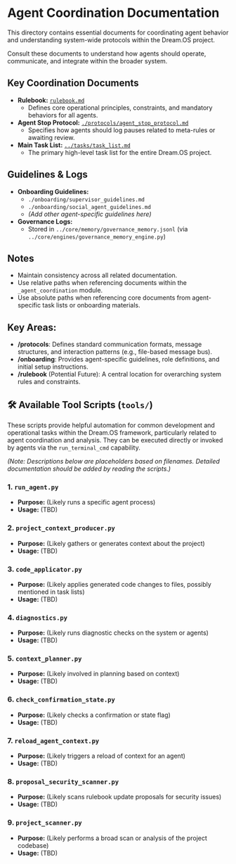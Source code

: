 # Agent Coordination Documentation
This directory contains essential documents for coordinating agent behavior and understanding system-wide protocols within the Dream.OS project.

Consult these documents to understand how agents should operate, communicate, and integrate within the broader system.

## Key Coordination Documents

*   **Rulebook:** [`rulebook.md`](./rulebook.md)
    *   Defines core operational principles, constraints, and mandatory behaviors for all agents.
*   **Agent Stop Protocol:** [`./protocols/agent_stop_protocol.md`](./protocols/agent_stop_protocol.md)
    *   Specifies how agents should log pauses related to meta-rules or awaiting review.
*   **Main Task List:** [`../tasks/task_list.md`](../tasks/task_list.md)
    *   The primary high-level task list for the entire Dream.OS project.

## Guidelines & Logs

*   **Onboarding Guidelines:**
    *   `./onboarding/supervisor_guidelines.md`
    *   `./onboarding/social_agent_guidelines.md`
    *   *(Add other agent-specific guidelines here)*
*   **Governance Logs:**
    *   Stored in `../core/memory/governance_memory.jsonl` (via `../core/engines/governance_memory_engine.py`)

## Notes

*   Maintain consistency across all related documentation.
*   Use relative paths when referencing documents within the `_agent_coordination` module.
*   Use absolute paths when referencing core documents from agent-specific task lists or onboarding materials.

## Key Areas:

- **/protocols**: Defines standard communication formats, message structures, and interaction patterns (e.g., file-based message bus).
- **/onboarding**: Provides agent-specific guidelines, role definitions, and initial setup instructions.
- **/rulebook** (Potential Future): A central location for overarching system rules and constraints.

## 🛠️ Available Tool Scripts (`tools/`)

These scripts provide helpful automation for common development and operational tasks within the Dream.OS framework, particularly related to agent coordination and analysis. They can be executed directly or invoked by agents via the `run_terminal_cmd` capability.

*(Note: Descriptions below are placeholders based on filenames. Detailed documentation should be added by reading the scripts.)*

### 1. `run_agent.py`
*   **Purpose:** (Likely runs a specific agent process)
*   **Usage:** (TBD)

### 2. `project_context_producer.py`
*   **Purpose:** (Likely gathers or generates context about the project)
*   **Usage:** (TBD)

### 3. `code_applicator.py`
*   **Purpose:** (Likely applies generated code changes to files, possibly mentioned in task lists)
*   **Usage:** (TBD)

### 4. `diagnostics.py`
*   **Purpose:** (Likely runs diagnostic checks on the system or agents)
*   **Usage:** (TBD)

### 5. `context_planner.py`
*   **Purpose:** (Likely involved in planning based on context)
*   **Usage:** (TBD)

### 6. `check_confirmation_state.py`
*   **Purpose:** (Likely checks a confirmation or state flag)
*   **Usage:** (TBD)

### 7. `reload_agent_context.py`
*   **Purpose:** (Likely triggers a reload of context for an agent)
*   **Usage:** (TBD)

### 8. `proposal_security_scanner.py`
*   **Purpose:** (Likely scans rulebook update proposals for security issues)
*   **Usage:** (TBD)

### 9. `project_scanner.py`
*   **Purpose:** (Likely performs a broad scan or analysis of the project codebase)
*   **Usage:** (TBD) 